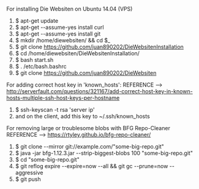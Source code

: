 For installing Die Websiten on Ubuntu 14.04 (VPS)

1. $ apt-get update
2. $ apt-get --assume-yes install curl
3. $ apt-get --assume-yes install git
4. $ mkdir /home/diewebsiten/ && cd $_
5. $ git clone https://github.com/juan890202/DieWebsitenInstallation
6. $ cd /home/diewebsiten/DieWebsitenInstallation/
7. $ bash start.sh
8. $ . /etc/bash.bashrc
9. $ git clone https://github.com/juan890202/DieWebsiten



For adding correct host key in 'known_hosts':
REFERENCE --> http://serverfault.com/questions/321167/add-correct-host-key-in-known-hosts-multiple-ssh-host-keys-per-hostname

1. $ ssh-keyscan -t rsa 'server ip'
2. and on the client, add this key to ~/.ssh/known_hosts



For removing large or troublesome blobs with BFG Repo-Cleaner
REFERENCE --> https://rtyley.github.io/bfg-repo-cleaner/

1. $ git clone --mirror git://example.com/"some-big-repo.git"
2. $ java -jar bfg-1.12.3.jar --strip-biggest-blobs 100 "some-big-repo.git"
3. $ cd "some-big-repo.git"
4. $ git reflog expire --expire=now --all && git gc --prune=now --aggressive
5. $ git push